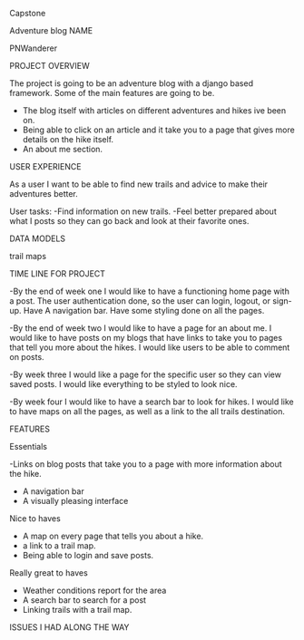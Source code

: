  Capstone

 
Adventure blog
NAME

PNWanderer

PROJECT OVERVIEW

The project is going to be an adventure blog with a django based framework. Some of the main features are going to be. 


- The blog itself with articles on different adventures and hikes ive been on.
- Being able to click on an article and it take you to a page that gives more details on the hike itself. 
- An about me section.


USER EXPERIENCE 

As a user I want to be able to find new trails and advice to make their adventures better.

User tasks:
-Find information on new trails.
-Feel better prepared about what I posts so they can go back and look at their favorite ones.

DATA MODELS

trail maps


TIME LINE FOR PROJECT

-By the end of week one I would like to have a functioning home page with a post. The user authentication done, so the user can login, logout, or sign-up. Have A navigation bar. Have some styling done on all the pages.

-By the end of week two I would like to have a page for an about me. 
I would like to have posts on my blogs that have links to take you to pages that tell you more about the hikes.
I would like users to be able to comment on posts.

-By week three 
I would like a page for the specific user so they can view saved posts.
I would like everything to be styled to look nice. 

-By week four I would like to have a search bar to look for hikes. 
I would like to have maps on all the pages, as well as a link to the all trails destination.


FEATURES

Essentials 

-Links on blog posts that take you to a page with more information about the hike.
- A navigation bar
- A visually pleasing interface


Nice to haves

- A map on every page that tells you about a hike.
- a link to a trail map. 
- Being able to login and save posts.


Really great to haves 

- Weather conditions report for the area
- A search bar to search for a post
- Linking trails with a trail map.






ISSUES I HAD ALONG THE WAY


